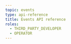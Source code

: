 ```yaml
---
topic: events
type: api-reference
title: Events API reference
roles:
  - THIRD_PARTY_DEVELOPER
  - OPERATOR
---
```


<GithubCode fileUrl="https://github.com/working-group-two/wgtwoapis/blob/master/wgtwo/events/v0/events.proto" />
